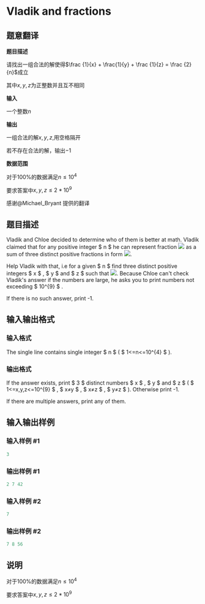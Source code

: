 # Vladik and fractions

## 题意翻译

**题目描述**

请找出一组合法的解使得$\frac {1}{x} + \frac{1}{y} + \frac {1}{z} = \frac {2}{n}$成立

其中$x,y,z$为正整数并且互不相同

**输入**

一个整数$n$

**输出**

一组合法的解$x, y ,z$,用空格隔开

若不存在合法的解，输出$-1$

**数据范围**

对于$100$%的数据满足$n \leq 10^4$

要求答案中$x,y,z \leq 2* 10^{9}$

感谢@Michael_Bryant 提供的翻译

## 题目描述

Vladik and Chloe decided to determine who of them is better at math. Vladik claimed that for any positive integer $ n $ he can represent fraction ![](https://cdn.luogu.com.cn/upload/vjudge_pic/CF743C/98fe6e67c0215dd9544c203cfb728334ac03fc69.png) as a sum of three distinct positive fractions in form ![](https://cdn.luogu.com.cn/upload/vjudge_pic/CF743C/140afc1972028e64ad54d4357592e925861bdf13.png).

Help Vladik with that, i.e for a given $ n $ find three distinct positive integers $ x $ , $ y $ and $ z $ such that ![](https://cdn.luogu.com.cn/upload/vjudge_pic/CF743C/388f8aea1d0cb4eefcbda4cfdf528ffa9edb155f.png). Because Chloe can't check Vladik's answer if the numbers are large, he asks you to print numbers not exceeding $ 10^{9} $ .

If there is no such answer, print -1.

## 输入输出格式

### 输入格式

The single line contains single integer $ n $ ( $ 1<=n<=10^{4} $ ).

### 输出格式

If the answer exists, print $ 3 $ distinct numbers $ x $ , $ y $ and $ z $ ( $ 1<=x,y,z<=10^{9} $ , $ x≠y $ , $ x≠z $ , $ y≠z $ ). Otherwise print -1.

If there are multiple answers, print any of them.

## 输入输出样例

### 输入样例 #1

```cpp
3

```
### 输出样例 #1

```cpp
2 7 42

```
### 输入样例 #2

```cpp
7

```
### 输出样例 #2

```cpp
7 8 56

```
## 说明

对于$100$%的数据满足$n \leq 10^4$

要求答案中$x,y,z \leq 2* 10^{9}$

